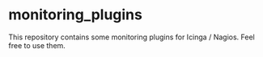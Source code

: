 # monitoring_plugins
This repository contains some monitoring plugins for Icinga / Nagios. Feel free to use them. 
